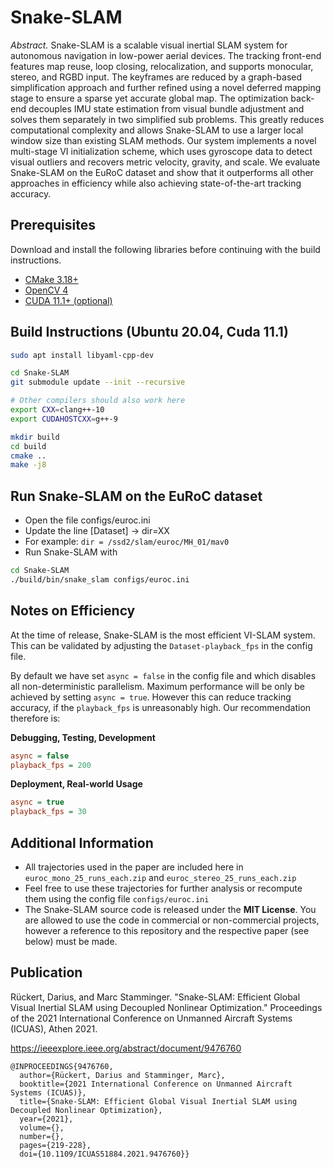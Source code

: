 # Snake-SLAM

*Abstract.*
Snake-SLAM is a scalable visual inertial SLAM system for autonomous navigation in low-power aerial devices.
The tracking front-end features map reuse, loop closing, relocalization, and supports monocular, stereo, and RGBD input.
The keyframes are reduced by a graph-based simplification approach and further refined using a novel deferred mapping stage to ensure a sparse yet accurate global map.
The optimization back-end decouples IMU state estimation from visual bundle adjustment and solves them separately in two simplified sub problems.
This greatly reduces computational complexity and allows Snake-SLAM to use a larger local window size than existing SLAM methods.
Our system implements a novel multi-stage VI initialization scheme, which uses gyroscope data to detect visual outliers and recovers metric velocity, gravity, and scale.
We evaluate Snake-SLAM on the EuRoC dataset and show that it outperforms all other approaches in efficiency while also achieving state-of-the-art tracking accuracy.

## Prerequisites 
Download and install the following libraries before continuing with the build instructions.
 * [CMake 3.18+](https://github.com/Kitware/CMake)
 * [OpenCV 4](https://github.com/opencv/opencv)
 * [CUDA 11.1+ (optional)](https://developer.nvidia.com/cuda-downloads)
 
## Build Instructions (Ubuntu 20.04, Cuda 11.1)

```bash
sudo apt install libyaml-cpp-dev

cd Snake-SLAM
git submodule update --init --recursive

# Other compilers should also work here
export CXX=clang++-10
export CUDAHOSTCXX=g++-9

mkdir build
cd build
cmake ..
make -j8
```

## Run Snake-SLAM on the EuRoC dataset

 * Open the file configs/euroc.ini
 * Update the line [Dataset] -> dir=XX 
 * For example: `dir = /ssd2/slam/euroc/MH_01/mav0`
 * Run Snake-SLAM with

```bash
cd Snake-SLAM
./build/bin/snake_slam configs/euroc.ini
```

## Notes on Efficiency

At the time of release, Snake-SLAM is the most efficient VI-SLAM system.
This can be validated by adjusting the `Dataset-playback_fps` in the config file.

By default we have set `async = false` in the config file and which disables all non-deterministic parallelism.
Maximum performance will be only be achieved by setting `async = true`. However this can reduce tracking accuracy, if
the `playback_fps` is unreasonably high. Our recommendation therefore is:

**Debugging, Testing, Development**
```ini
async = false
playback_fps = 200
```
**Deployment, Real-world Usage**
```ini
async = true
playback_fps = 30
```

## Additional Information

 * All trajectories used in the paper are included here in `euroc_mono_25_runs_each.zip` and `euroc_stereo_25_runs_each.zip`
 * Feel free to use these trajectories for further analysis or recompute them using the config file `configs/euroc.ini`
 * The Snake-SLAM source code is released under the **MIT License**. You are allowed to use the code in commercial or non-commercial projects, however a reference to this repository and the respective paper (see below) must be made. 

## Publication

Rückert, Darius, and Marc Stamminger. "Snake-SLAM: Efficient Global Visual Inertial SLAM using Decoupled Nonlinear Optimization." Proceedings of the 2021 International Conference on Unmanned Aircraft Systems (ICUAS), Athen 2021.

https://ieeexplore.ieee.org/abstract/document/9476760

```
@INPROCEEDINGS{9476760,
  author={Rückert, Darius and Stamminger, Marc},
  booktitle={2021 International Conference on Unmanned Aircraft Systems (ICUAS)}, 
  title={Snake-SLAM: Efficient Global Visual Inertial SLAM using Decoupled Nonlinear Optimization}, 
  year={2021},
  volume={},
  number={},
  pages={219-228},
  doi={10.1109/ICUAS51884.2021.9476760}}
```
